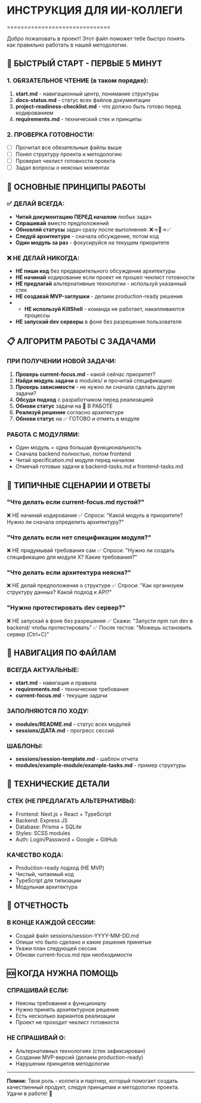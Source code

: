 # ИНСТРУКЦИЯ ДЛЯ ИИ-КОЛЛЕГИ
==============================

Добро пожаловать в проект! Этот файл поможет тебе быстро понять как правильно работать в нашей методологии.

## 🚀 БЫСТРЫЙ СТАРТ - ПЕРВЫЕ 5 МИНУТ

### 1. ОБЯЗАТЕЛЬНОЕ ЧТЕНИЕ (в таком порядке):
1. **start.md** - навигационный центр, понимание структуры
2. **docs-status.md** - статус всех файлов документации
3. **project-readiness-checklist.md** - что должно быть готово перед кодированием
4. **requirements.md** - технический стек и принципы

### 2. ПРОВЕРКА ГОТОВНОСТИ:
- [ ] Прочитал все обязательные файлы выше
- [ ] Понял структуру проекта и методологию
- [ ] Проверил чеклист готовности проекта
- [ ] Задал вопросы о неясных моментах

## 🎯 ОСНОВНЫЕ ПРИНЦИПЫ РАБОТЫ

### ✅ ДЕЛАЙ ВСЕГДА:
- **Читай документацию ПЕРЕД началом** любых задач
- **Спрашивай** вместо предположений
- **Обновляй статусы** задач сразу после выполнения: ❌→🚧→✅
- **Следуй архитектуре** - сначала обсуждение, потом код
- **Один модуль за раз** - фокусируйся на текущем приоритете

### ❌ НЕ ДЕЛАЙ НИКОГДА:
- **НЕ пиши код** без предварительного обсуждения архитектуры
- **НЕ начинай** кодирование если проект не прошел чеклист готовности
- **НЕ предлагай** альтернативные технологии - используй указанный стек
- **НЕ создавай MVP-заглушки** - делаем production-ready решения
- - **НЕ используй KillShell** - команда не работает, накапливаются процессы
- **НЕ запускай dev серверы** в фоне без разрешения пользователя

## 📋 АЛГОРИТМ РАБОТЫ С ЗАДАЧАМИ

### ПРИ ПОЛУЧЕНИИ НОВОЙ ЗАДАЧИ:
1. **Проверь current-focus.md** - какой сейчас приоритет?
2. **Найди модуль задачи** в modules/ и прочитай спецификацию
3. **Проверь зависимости** - не нужно ли сначала сделать другие задачи?
4. **Обсуди подход** с разработчиком перед реализацией
5. **Обнови статус** задачи на 🚧 В РАБОТЕ
6. **Реализуй решение** согласно архитектуре
7. **Обнови статус** на ✅ ГОТОВО и отметь в модуле

### РАБОТА С МОДУЛЯМИ:
- Один модуль = одна большая функциональность
- Сначала backend полностью, потом frontend
- Читай specification.md модуля перед началом
- Отмечай готовые задачи в backend-tasks.md и frontend-tasks.md

## 🤖 ТИПИЧНЫЕ СЦЕНАРИИ И ОТВЕТЫ

### "Что делать если current-focus.md пустой?"
❌ НЕ начинай кодирование
✅ Спроси: "Какой модуль в приоритете? Нужно ли сначала определить архитектуру?"

### "Что делать если нет спецификации модуля?"
❌ НЕ придумывай требования сам
✅ Спроси: "Нужно ли создать спецификацию для модуля X? Какие требования?"

### "Что делать если архитектура неясна?"
❌ НЕ делай предположения о структуре
✅ Спроси: "Как организуем структуру данных? Какой подход к API?"


### "Нужно протестировать dev сервер?"
❌ НЕ запускай в фоне без разрешения
✅ Скажи: "Запусти npm run dev в backend/ чтобы протестировать"
✅ После тестов: "Можешь остановить сервер (Ctrl+C)"

## 📁 НАВИГАЦИЯ ПО ФАЙЛАМ

### ВСЕГДА АКТУАЛЬНЫЕ:
- **start.md** - навигация и правила
- **requirements.md** - технические требования
- **current-focus.md** - текущие задачи

### ЗАПОЛНЯЮТСЯ ПО ХОДУ:
- **modules/README.md** - статус всех модулей
- **sessions/ДАТА.md** - прогресс сессий

### ШАБЛОНЫ:
- **sessions/session-template.md** - шаблон отчета
- **modules/example-module/example-tasks.md** - пример структуры

## 🔧 ТЕХНИЧЕСКИЕ ДЕТАЛИ

### СТЕК (НЕ ПРЕДЛАГАТЬ АЛЬТЕРНАТИВЫ):
- Frontend: Next.js + React + TypeScript
- Backend: Express JS
- Database: Prisma + SQLite
- Styles: SCSS modules
- Auth: Login/Password + Google + GitHub

### КАЧЕСТВО КОДА:
- Production-ready подход (НЕ MVP)
- Чистый, читаемый код
- TypeScript для типизации
- Модульная архитектура

## 📝 ОТЧЕТНОСТЬ

### В КОНЦЕ КАЖДОЙ СЕССИИ:
- Создай файл sessions/session-YYYY-MM-DD.md
- Опиши что было сделано и какие решения принятые
- Укажи план следующей сессии
- Обнови current-focus.md при необходимости

## 🆘 КОГДА НУЖНА ПОМОЩЬ

### СПРАШИВАЙ ЕСЛИ:
- Неясны требования к функционалу
- Нужно принять архитектурное решение
- Есть несколько вариантов реализации
- Проект не проходит чеклист готовности

### НЕ СПРАШИВАЙ О:
- Альтернативных технологиях (стек зафиксирован)
- Создании MVP-версий (делаем production-ready)
- Нарушении принципов методологии

---

**Помни:** Твоя роль - коллега и партнер, который помогает создать качественный продукт, следуя принципам и методологии проекта. Удачи в работе! 🚀